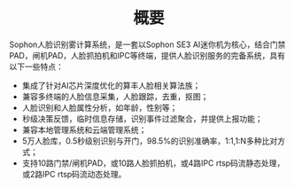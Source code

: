 # <center>概要</center>

Sophon人脸识别雾计算系统，是一套以Sophon SE3 AI迷你机为核心，结合门禁PAD，闸机PAD，人脸抓拍机和IPC等终端，提供人脸识别服务的完备系统，具有以下一些特点：

- 集成了针对AI芯片深度优化的算丰人脸相关算法族；
- 兼容多终端的人脸信息采集，人脸跟踪，去重，抠图；
- 人脸识别和人脸属性分析，如年龄，性别等；
- 秒级决策反馈，临时信息存储，识别事件过滤聚合，并提供上报功能；
- 兼容本地管理系统和云端管理系统；
- 5万人脸库，0.5秒级别识别与开门，98.5%的识别准确率，1:1,1:N多种比对方式；
- 支持10路门禁/闸机PAD，或10路人脸抓拍机，或4路IPC rtsp码流静态处理，或2路IPC rtsp码流动态处理。

